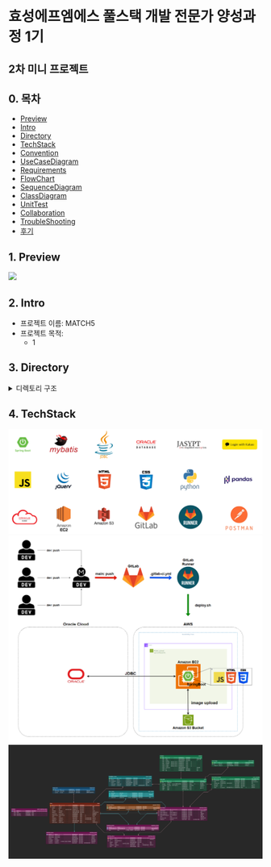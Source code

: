 # 효성에프엠에스 풀스택 개발 전문가 양성과정 1기

## 2차 미니 프로젝트

## 0. 목차

-   [Preview](#1-Preview)
-   [Intro](#2-Intro)
-   [Directory](#3-Directory)
-   [TechStack](#4-TechStack)
-   [Convention](#5-Convention)
-   [UseCaseDiagram](#6-UseCaseDiagram)
-   [Requirements](#7-Requirements)
-   [FlowChart](#8-FlowChart)
-   [SequenceDiagram](#9-SequenceDiagram)
-   [ClassDiagram](#10-ClassDiagram)
-   [UnitTest](#11-UnitTest)
-   [Collaboration](#12-Collaboration)
-   [TroubleShooting](#13-TroubleShooting)
-   [후기](#14-후기)

## 1. Preview

<img src="https://github.com/rlatkd/match5/blob/main/assets/preview.gif">

## 2. Intro

-   프로젝트 이름: MATCH5
-   프로젝트 목적:
    -   1

## 3. Directory

<details>
<summary>디렉토리 구조</summary>

```
📁 match5
 ├──── 📁 .gitlab
 │      ├──── 📁 issue_templates
 │      │      └──── 📄 feature_request.md
 │      └──── 📁 merge_request_templates
 │      │      └──── 📄 default.md
 ├──── 📁 ci
 │      │──── 📄 .gitlab-ci.yml
 │      └──── 📄 deploy.sh
 ├──── 📁 sql
 │      └──── 📄 ini.sql
 --------------------------------------위의 디렉터리들은 별도의 위치에 있음
 └──── 📁 src/main
        ├──── 📁 java/site/match5
        │      ├──── 📁 domain
        │      │      └──── 📁 alarm
        │      │             │──── 📁 controller
        │      │             │      └──── 📄 AlarmController.java
        │      │             │                     :
        │      │             │──── 📁 dto
        │      │             │      └──── 📄 AlarmRes.java
        │      │             │──── 📁 repository
        │      │             │      └──── 📄 MatchingAlarmMapper.java
        │      │             └──── 📁 service
        │      │                    │──── 📄 MatchingAlarmService.java
        │      │                    └──── 📄 NotificationService.java
        │      │                 :
        │      ├──── 📁 global
        │      │      │──── 📁 common
        │      │      │      └──── 📄 Level.java
        │      │      │──── 📁 config
        │      │      │      │──── 📄 JasyptConfig.java
        │      │      │      │──── 📄 RestTemplateConfig.java
        │      │      │      │──── 📄 S3Config.java
        │      │      │      └──── 📄 WebConfig.java
        │      │      │──── 📁 exception
        │      │      │      │──── 📁 customException
        │      │      │      │      └──── 📄 BusinessException.java
        │      │      │      │──── 📁 errorCode
        │      │      │      │      └──── 📄 CommonErrorCode.java
        │      │      │      │                      :
        │      │      │      │──── 📄 ErrorResponse.java
        │      │      │      └──── 📄 ExceptionHandlerAdvice.java
        │      │      └──── 📁 validation
        │      │             │──── 📁 annotation
        │      │             │      └──── 📄 AlarmType.java
        │      │             │                      :
        │      │             └──── 📁 validator
        │      │                    └──── 📄 AlarmTypeValidator.java
        │      │                                    :
        │      ├──── 📁 interceptor
        │      │      │──── 📄 AuthInterceptor.java
        │      │      └──── 📄 KakaoInterceptor.java
        │      ├──── 📁 web/controller
        │      │      └──── 📄 AuthController.java
        │      │                       :
        │      ├──── 📁 adimin
        │      └──── 📄 Match5Application.java
        └──── 📁 resources
            ├──── 📁 mapper
            │      └──── 📁 alarm
            │             └──── 📄 MatchingAlarmMapper.xml
            │                 :
            ├──── 📁 static
            │      │──── 📁 css
            │      │      └──── 📁 auth
            │      │             └──── 📄 auth.style.css
            │      │          :
            │      ├──── 📁 images
            │      │      └──── 📁 banner
            │      │             └──── 📄 loginBanner.png
            │      │          :
            │      ├──── 📁 js
            │      │      └──── 📁 auth
            │      │             └──── 📄 auth.js
            │      │          :
            │      └──── 📄 favicon.ico
            ├──── 📁 templates
            └──── 📄 application.yml
                        :
```

</details>

## 4. TechStack

<img src="https://github.com/rlatkd/match5/blob/main/assets/tech-stack.png">

<img src="https://github.com/rlatkd/match5/blob/main/assets/system-architecture.png">
<img src="https://github.com/rlatkd/match5/blob/main/assets/erd.png">

